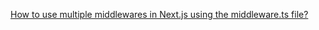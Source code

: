 [How to use multiple middlewares in Next.js using the middleware.ts file?](https://stackoverflow.com/questions/76603369/how-to-use-multiple-middlewares-in-next-js-using-the-middleware-ts-file)